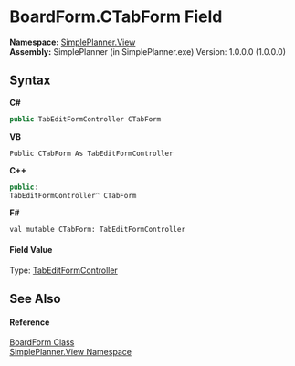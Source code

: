 # BoardForm.CTabForm Field
 

**Namespace:**&nbsp;<a href="58fad1ed-8ae0-5137-7e5a-cfda55210c41">SimplePlanner.View</a><br />**Assembly:**&nbsp;SimplePlanner (in SimplePlanner.exe) Version: 1.0.0.0 (1.0.0.0)

## Syntax

**C#**<br />
``` C#
public TabEditFormController CTabForm
```

**VB**<br />
``` VB
Public CTabForm As TabEditFormController
```

**C++**<br />
``` C++
public:
TabEditFormController^ CTabForm
```

**F#**<br />
``` F#
val mutable CTabForm: TabEditFormController
```


#### Field Value
Type: <a href="0c8bfec7-02a8-6c01-471a-6a92351aae3d">TabEditFormController</a>

## See Also


#### Reference
<a href="2598ddfb-2bdf-db1b-81e6-4716d956b3d2">BoardForm Class</a><br /><a href="58fad1ed-8ae0-5137-7e5a-cfda55210c41">SimplePlanner.View Namespace</a><br />